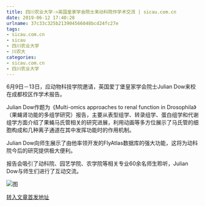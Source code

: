 ```yaml
---
title: 四川农业大学->英国皇家学会院士来动科院作学术交流 | sicau.com.cn
date: 2019-06-12 17:40:28
urlname: 37c33c325b213904566048bcd24fc27e
tags: 
- sicau.com.cn
- sicau
- 四川农业大学
- 川农大
categories:
- sicau.com.cn
- 四川农业大学
---
```



6月9日－13日，应动物科技学院邀请，英国爱丁堡皇家学会院士Julian Dow来校在成都校区作学术报告。

Julian Dow作题为《Multi-omics approaches to renal function in Drosophila》（果蝇肾功能的多组学研究）报告，主要从表型组学、转录组学、蛋白组学和代谢组学方面介绍了果蝇马氏管相关的研究进展，利用动画等多方位展示了马氏管的细胞构成和几种离子通道在其中发挥功能时的作用机制。

Julian Dow向师生展示了由他率领开发的FlyAtlas数据库的强大功能，这将为动科院今后的研究提供极大便利。

报告会吸引了动科院、园艺学院、农学院等相关专业60余名师生聆听，Julian Dow与师生们进行了互动交流。



![图](https://news.sicau.edu.cn/__local/3/BA/53/BCCB7826621B4388BB53AEDECBF_98DC322B_20BBE.jpg)

[转入文章首发地址](https://news.sicau.edu.cn/info/1078/52023.htm)